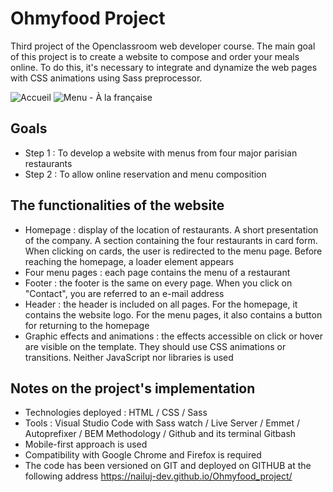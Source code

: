 # Ohmyfood Project
Third project of the Openclassroom web developer course. The main goal of this project is to create a website to compose and order your meals online. To do this, it's necessary to integrate and dynamize the web pages with CSS animations using Sass preprocessor.

![Accueil](https://user-images.githubusercontent.com/78428426/131095300-68a95a20-c32c-4f9f-9826-34373c71d8aa.png) ![Menu - À la française](https://user-images.githubusercontent.com/78428426/131095311-3e91f78d-e568-4919-a4d3-9ba5e4dc3963.png)

## Goals

  - Step 1 : To develop a website with menus from four major parisian restaurants
  - Step 2 : To allow online reservation and menu composition  

## The functionalities of the website

  - Homepage : display of the location of restaurants. A short presentation of the company. A section containing the four restaurants in card form. When clicking on cards, the user is redirected to the menu page. Before reaching the homepage, a loader element appears
  - Four menu pages : each page contains the menu of a restaurant
  - Footer : the footer is the same on every page. When you click on "Contact", you are referred to an e-mail address
  - Header : the header is included on all pages. For the homepage, it contains the website logo. For the menu pages, it also contains a button for returning to the homepage
  - Graphic effects and animations : the effects accessible on click or hover are visible on the template. They should use CSS animations or transitions. Neither JavaScript nor libraries is used

## Notes on the project's implementation

  - Technologies deployed : HTML / CSS / Sass 
  - Tools : Visual Studio Code with Sass watch / Live Server / Emmet / Autoprefixer / BEM Methodology / Github and its terminal Gitbash
  - Mobile-first approach is used
  - Compatibility with Google Chrome and Firefox is required
  - The code has been versioned on GIT and deployed on GITHUB at the following address https://nailuj-dev.github.io/Ohmyfood_project/
